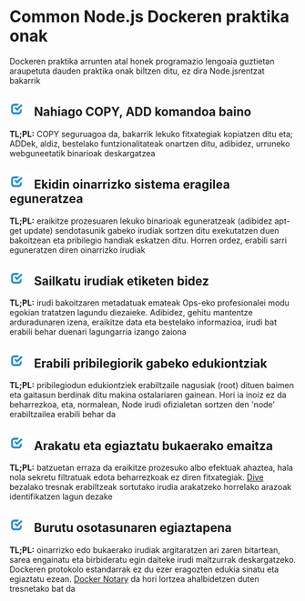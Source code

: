 [✔]: ../../assets/images/checkbox-small-blue.png

# Common Node.js Dockeren praktika onak

Dockeren praktika arrunten atal honek programazio lengoaia guztietan araupetuta dauden praktika onak biltzen ditu, ez dira Node.jsrentzat bakarrik

## ![✔] Nahiago COPY, ADD komandoa baino

**TL;PL:** COPY seguruagoa da, bakarrik lekuko fitxategiak kopiatzen ditu eta; ADDek, aldiz, bestelako funtzionalitateak onartzen ditu, adibidez, urruneko webguneetatik binarioak deskargatzea

## ![✔] Ekidin oinarrizko sistema eragilea eguneratzea

**TL;PL:** eraikitze prozesuaren lekuko binarioak eguneratzeak (adibidez apt-get update) sendotasunik gabeko irudiak sortzen ditu exekutatzen duen bakoitzean eta pribilegio handiak eskatzen ditu. Horren ordez, erabili sarri eguneratzen diren oinarrizko irudiak

## ![✔] Sailkatu irudiak etiketen bidez

**TL;PL:** irudi bakoitzaren metadatuak emateak Ops-eko profesionalei modu egokian tratatzen lagundu diezaieke. Adibidez, gehitu mantentze arduradunaren izena, eraikitze data eta bestelako informazioa, irudi bat erabili behar duenari lagungarria izango zaiona

## ![✔] Erabili pribilegiorik gabeko edukiontziak

**TL;PL:** pribilegiodun edukiontziek erabiltzaile nagusiak (root) dituen baimen eta gaitasun berdinak ditu makina ostalariaren gainean. Hori ia inoiz ez da beharrezkoa, eta, normalean, Node irudi ofizialetan sortzen den 'node' erabiltzailea erabili behar da

## ![✔] Arakatu eta egiaztatu bukaerako emaitza

**TL;PL:** batzuetan erraza da eraikitze prozesuko albo efektuak ahaztea, hala nola sekretu filtratuak edota beharrezkoak ez diren fitxategiak. [Dive](https://github.com/wagoodman/dive) bezalako tresnak erabiltzeak sortutako irudia arakatzeko horrelako arazoak identifikatzen lagun dezake

## ![✔] Burutu osotasunaren egiaztapena

**TL;PL:** oinarrizko edo bukaerako irudiak argitaratzen ari zaren bitartean, sarea engainatu eta birbideratu egin daiteke irudi maltzurrak deskargatzeko. Dockeren protokolo estandarrak ez du ezer eragozten edukia sinatu eta egiaztatu ezean. [Docker Notary](https://docs.docker.com/notary/getting_started/) da hori lortzea ahalbidetzen duten tresnetako bat da
